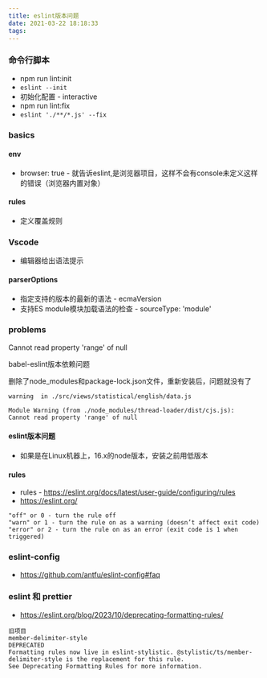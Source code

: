 ```yaml
---
title: eslint版本问题
date: 2021-03-22 18:18:33
tags:
---
```


### 命令行脚本
- npm run lint:init
- ```eslint --init```
- 初始化配置 - interactive
- npm run lint:fix 
- ```eslint './**/*.js' --fix```
### basics
#### env
- browser: true - 就告诉eslint,是浏览器项目，这样不会有console未定义这样的错误（浏览器内置对象）
#### rules
- 定义覆盖规则

### Vscode
- 编辑器给出语法提示
#### parserOptions
- 指定支持的版本的最新的语法 - ecmaVersion
- 支持ES module模块加载语法的检查 - sourceType: 'module'
### problems
Cannot read property 'range' of null

babel-eslint版本依赖问题

删除了node_modules和package-lock.json文件，重新安装后，问题就没有了

```
warning  in ./src/views/statistical/english/data.js

Module Warning (from ./node_modules/thread-loader/dist/cjs.js):
Cannot read property 'range' of null

```

#### eslint版本问题
- 如果是在Linux机器上，16.x的node版本，安装之前用低版本


#### rules
- rules - https://eslint.org/docs/latest/user-guide/configuring/rules
- https://eslint.org/
```
"off" or 0 - turn the rule off
"warn" or 1 - turn the rule on as a warning (doesn’t affect exit code)
"error" or 2 - turn the rule on as an error (exit code is 1 when triggered)
```

### eslint-config
- https://github.com/antfu/eslint-config#faq


### eslint 和 prettier
- https://eslint.org/blog/2023/10/deprecating-formatting-rules/

```
旧项目
member-delimiter-style
DEPRECATED
Formatting rules now live in eslint-stylistic. @stylistic/ts/member-delimiter-style is the replacement for this rule.
See Deprecating Formatting Rules for more information.
```